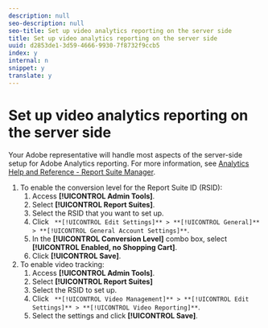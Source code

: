 ```yaml
---
description: null
seo-description: null
seo-title: Set up video analytics reporting on the server side
title: Set up video analytics reporting on the server side
uuid: d2853de1-3d59-4666-9930-7f8732f9ccb5
index: y
internal: n
snippet: y
translate: y
---
```


# Set up video analytics reporting on the server side

Your Adobe representative will handle most aspects of the server-side setup for Adobe Analytics reporting. For more information, see [Analytics Help and Reference - Report Suite Manager](http://microsite.omniture.com/t2/help/en_US/reference/#Report_Suite_Manager). 
1. To enable the conversion level for the Report Suite ID (RSID):
   1. Access **[!UICONTROL Admin Tools]**.
   1. Select **[!UICONTROL Report Suites]**.
   1. Select the RSID that you want to set up.
   1. Click ` **[!UICONTROL Edit Settings]** > **[!UICONTROL General]** > **[!UICONTROL General Account Settings]**`.
   1. In the **[!UICONTROL Conversion Level]** combo box, select **[!UICONTROL Enabled, no Shopping Cart]**.
   1. Click **[!UICONTROL Save]**.
1. To enable video tracking:
   1. Access **[!UICONTROL Admin Tools]**.
   1. Select **[!UICONTROL Report Suites]**
   1. Select the RSID to set up.
   1. Click ` **[!UICONTROL Video Management]** > **[!UICONTROL Edit Settings]** > **[!UICONTROL Video Reporting]**`.
   1. Select the settings and click **[!UICONTROL Save]**.
